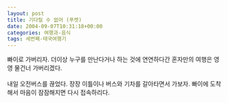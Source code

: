 ```yaml
---
layout: post
title: 기다릴 수 없어 (푸켓)
date: 2004-09-07T10:31:18+00:00
categories: 여행과-음식
tags: 세번째-태국여행기
---
```

빠이로 가버리자. 더이상 누구를 만난다거나 하는 것에 연연하다간 혼자만의 여행은 영영 물건너 가버리겠다.<br /><br />내일 오전버스를 끊었다. 장장 이틀이나 버스와 기차를 갈아타면서 가보자. 빠이에 도착해서 마음이 잠잠해지면 다시 접속하리다.

